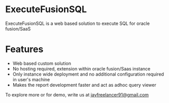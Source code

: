 # ExecuteFusionSQL
ExecuteFusionSQL is a web based solution to execute SQL for oracle fusion/SaaS

# Features
- Web based custom solution
- No hosting required, extension within oracle fusion/Saas instance
- Only instance wide deployment and no additional configuration required in user's machine
- Makes the report development faster and act as adhoc query viewer
  


To explore more or for demo, write us at jayfreelancer91@gmail.com

